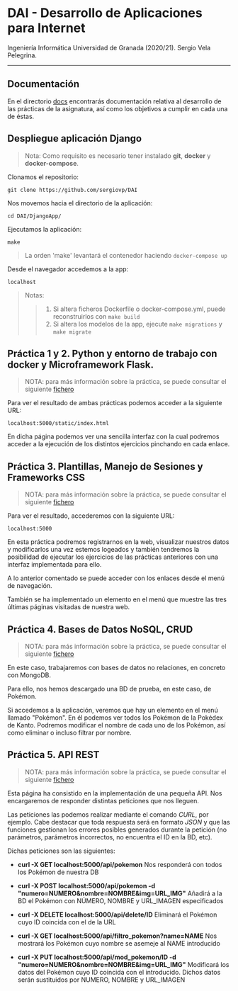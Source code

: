 # DAI - Desarrollo de Aplicaciones para Internet
Ingeniería Informática Universidad de Granada (2020/21).
Sergio Vela Pelegrina.

---

## Documentación

En el directorio [docs](https://github.com/sergiovp/DAI/tree/master/docs) encontrarás documentación relativa al desarrollo de las prácticas de la asignatura, así como los objetivos a cumplir en cada una de éstas.

## Despliegue aplicación Django

> Nota: Como requisito es necesario tener instalado **git**, **docker** y **docker-compose**.

Clonamos el repositorio:
~~~
git clone https://github.com/sergiovp/DAI
~~~

Nos movemos hacia el directorio de la aplicación:
~~~
cd DAI/DjangoApp/
~~~

Ejecutamos la aplicación:
~~~
make
~~~

> La orden 'make' levantará el contenedor haciendo `docker-compose up`

Desde el navegador accedemos a la app:
~~~
localhost
~~~

> Notas:
>> 1. Si altera ficheros Dockerfile o docker-compose.yml, puede reconstruirlos con `make build`
>> 2. Si altera los modelos de la app, ejecute `make migrations` y `make migrate`


## Práctica 1 y 2. Python y entorno de trabajo con docker y Microframework Flask.

> NOTA: para más información sobre la práctica, se puede consultar el siguiente [fichero](https://github.com/sergiovp/DAI/blob/master/docs/README.md)

Para ver el resultado de ambas prácticas podemos acceder a la siguiente URL:
~~~
localhost:5000/static/index.html
~~~

En dicha página podemos ver una sencilla interfaz con la cual podremos acceder a la ejecución de los distintos ejercicios pinchando en cada enlace.

## Práctica 3. Plantillas, Manejo de Sesiones y Frameworks CSS

> NOTA: para más información sobre la práctica, se puede consultar el siguiente [fichero](https://github.com/sergiovp/DAI/blob/master/docs/README.md)

Para ver el resultado, accederemos con la siguiente URL:
~~~
localhost:5000
~~~

En esta práctica podremos registrarnos en la web, visualizar nuestros datos y modificarlos una vez estemos logeados y también tendremos la posibilidad de ejecutar los ejercicios de las prácticas anteriores con una interfaz implementada para ello.

A lo anterior comentado se puede acceder con los enlaces desde el menú de navegación.

También se ha implementado un elemento en el menú que muestre las tres últimas páginas visitadas de nuestra web.

## Práctica 4. Bases de Datos NoSQL, CRUD

> NOTA: para más información sobre la práctica, se puede consultar el siguiente [fichero](https://github.com/sergiovp/DAI/blob/master/docs/README.md)

En este caso, trabajaremos con bases de datos no relaciones, en concreto con MongoDB.

Para ello, nos hemos descargado una BD de prueba, en este caso, de Pokémon.

Si accedemos a la aplicación, veremos que hay un elemento en el menú llamado "Pokémon". En él podemos ver todos los Pokémon de la Pokédex de Kanto. Podremos modificar el nombre de cada uno de los Pokémon, así como eliminar o incluso filtrar por nombre.

## Práctica 5. API REST

> NOTA: para más información sobre la práctica, se puede consultar el siguiente [fichero](https://github.com/sergiovp/DAI/blob/master/docs/README.md)

Esta página ha consistido en la implementación de una pequeña API. Nos encargaremos de responder distintas peticiones que nos lleguen.

Las peticiones las podemos realizar mediante el comando *CURL*, por ejemplo. Cabe destacar que toda respuesta será en formato *JSON* y que las funciones gestionan los errores posibles generados durante la petición (no parámetros, parámetros incorrectos, no encuentra el ID en la BD, etc).

Dichas peticiones son las siguientes:

+ **curl -X GET localhost:5000/api/pokemon** Nos responderá con todos los Pokémon de nuestra DB

+ **curl -X POST localhost:5000/api/pokemon -d "numero=NUMERO&nombre=NOMBRE&img=URL_IMG"** Añadirá a la BD el Pokémon con NÚMERO, NOMBRE y URL_IMAGEN especificados

+ **curl -X DELETE localhost:5000/api/delete/ID** Eliminará el Pokémon cuyo ID coincida con el de la URL

+ **curl -X GET localhost:5000/api/filtro_pokemon?name=NAME** Nos mostrará los Pokémon cuyo nombre se asemeje al NAME introducido

+ **curl -X PUT localhost:5000/api/mod_pokemon/ID -d "numero=NUMERO&nombre=NOMBRE&img=URL_IMG"** Modificará los datos del Pokémon cuyo ID coincida con el introducido. Dichos datos serán sustituidos por NUMERO, NOMBRE y URL_IMAGEN
